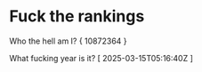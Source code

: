 # Fuck the rankings

Who the hell am I?
{ 10872364 }

What fucking year is it?
[ 2025-03-15T05:16:40Z ]
